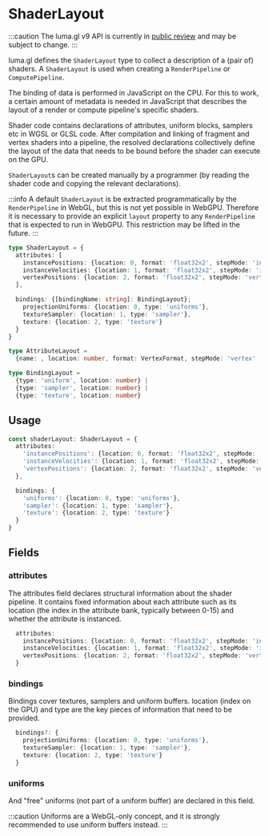 # ShaderLayout

:::caution
The luma.gl v9 API is currently in [public review](/docs/public-review) and may be subject to change.
:::

luma.gl defines the `ShaderLayout` type to collect a description of a (pair of) shaders. 
A `ShaderLayout` is used when creating a `RenderPipeline` or `ComputePipeline`.

The binding of data is performed in JavaScript on the CPU. For this to work,
a certain amount of metadata is needed in JavaScript that describes the layout of a
render or compute pipeline's specific shaders.

Shader code contains declarations of attributes, uniform blocks, samplers etc in WGSL or GLSL code. After compilation and linking of fragment and vertex shaders into a pipeline, the resolved declarations collectively define the layout of the data that needs to be bound before the shader can execute on the GPU.

`ShaderLayout`s can be created manually by a programmer (by reading the shader code
and copying the relevant declarations).

:::info
A default `ShaderLayout` is be extracted programmatically by the `RenderPipeline` in WebGL, but this is not yet possible in WebGPU. Therefore it is necessary to provide an explicit `layout` property to any `RenderPipeline` that is expected to run in WebGPU. This restriction may be lifted in the future.
:::

```typescript
type ShaderLayout = {
  attributes: [
    instancePositions: {location: 0, format: 'float32x2', stepMode: 'instance'},
    instanceVelocities: {location: 1, format: 'float32x2', stepMode: 'instance'},
    vertexPositions: {location: 2, format: 'float32x2', stepMode: 'vertex'}
  ],

  bindings: {[bindingName: string]: BindingLayout};
    projectionUniforms: {location: 0, type: 'uniforms'},
    textureSampler: {location: 1, type: 'sampler'},
    texture: {location: 2, type: 'texture'}
  }
}

type AttributeLayout =
  {name: , location: number, format: VertexFormat, stepMode: 'vertex' | 'instance'}

type BindingLayout =
  {type: 'uniform', location: number} |
  {type: 'sampler', location: number} |
  {type: 'texture', location: number}
```

## Usage

```typescript
const shaderLayout: ShaderLayout = {
  attributes:
    'instancePositions': {location: 0, format: 'float32x2', stepMode: 'instance'},
    'instanceVelocities': {location: 1, format: 'float32x2', stepMode: 'instance'},
    'vertexPositions': {location: 2, format: 'float32x2', stepMode: 'vertex'}
  },

  bindings: {
    'uniforms': {location: 0, type: 'uniforms'},
    'sampler': {location: 1, type: 'sampler'},
    'texture': {location: 2, type: 'texture'}
  }
}
```

## Fields

### attributes

The attributes field declares structural information about the shader pipeline.
It contains  fixed information about each attribute such as its location (the index in the attribute bank, typically between 0-15) and whether the attribute is instanced.

```typescript
  attributes:
    instancePositions: {location: 0, format: 'float32x2', stepMode: 'instance'},
    instanceVelocities: {location: 1, format: 'float32x2', stepMode: 'instance'},
    vertexPositions: {location: 2, format: 'float32x2', stepMode: 'vertex'}
  }
```

### bindings

Bindings cover textures, samplers and uniform buffers. location (index on the GPU)
and type are the key pieces of information that need to be provided.

```typescript
  bindings?: {
    projectionUniforms: {location: 0, type: 'uniforms'},
    textureSampler: {location: 1, type: 'sampler'},
    texture: {location: 2, type: 'texture'}
  }
```


### uniforms

And "free" uniforms (not part of a uniform buffer) are declared in this field.

:::caution
Uniforms are a WebGL-only concept, and it is strongly recommended to use uniform 
buffers instead.
:::
